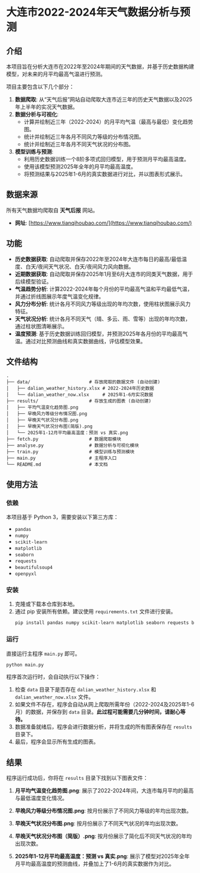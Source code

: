 

# 大连市2022-2024年天气数据分析与预测

## 介绍

本项目旨在分析大连市在2022年至2024年期间的天气数据，并基于历史数据构建模型，对未来的月平均最高气温进行预测。

项目主要包含以下几个部分：

1.  **数据爬取**: 从“天气后报”网站自动爬取大连市近三年的历史天气数据以及2025年上半年的实况天气数据。
2.  **数据分析与可视化**:
      * 计算并绘制近三年（2022-2024）的月平均气温（最高与最低）变化趋势图。
      * 统计并绘制近三年各月不同风力等级的分布情况图。
      * 统计并绘制近三年各月不同天气状况的分布图。
3.  **模型训练与预测**:
      * 利用历史数据训练一个8阶多项式回归模型，用于预测月平均最高温度。
      * 使用该模型预测2025年全年的月平均最高温度。
      * 将预测结果与2025年1-6月的真实数据进行对比，并以图表形式展示。

## 数据来源

所有天气数据均爬取自 **天气后报** 网站。

  * **网址**: [https://www.tianqihoubao.com/](https://www.tianqihoubao.com/)

## 功能

  * **历史数据获取**: 自动爬取并保存2022年至2024年大连市每日的最高/最低温度、白天/夜间天气状况、白天/夜间风力风向数据。
  * **近期数据获取**: 自动爬取并保存2025年1月至6月大连市的同类天气数据，用于后续模型验证。
  * **气温趋势分析**: 计算2022-2024年每个月份的平均最高气温和平均最低气温，并通过折线图展示年度气温变化规律。
  * **风力分布分析**: 统计各月不同风力等级出现的年均次数，使用柱状图展示风力特征。
  * **天气状况分析**: 统计各月不同天气（晴、多云、雨、雪等）出现的年均次数，通过柱状图清晰展示。
  * **温度预测**: 基于历史数据训练回归模型，并预测2025年各月份的平均最高气温。通过对比预测曲线和真实数据曲线，评估模型效果。

## 文件结构

```
.
├── data/                      # 存放爬取的数据文件 (自动创建)
│   ├── dalian_weather_history.xlsx # 2022-2024年历史数据
│   └── dalian_weather_now.xlsx     # 2025年1-6月实况数据
├── results/                   # 存放生成的图表 (自动创建)
│   ├── 平均气温变化趋势图.png
│   ├── 早晚风力等级分布情况图.png
│   ├── 早晚天气状况分布图.png
│   ├── 早晚天气状况分布图(简版).png
│   └── 2025年1-12月平均最高温度：预测 vs 真实.png
├── fetch.py                   # 数据爬取模块
├── analyse.py                 # 数据分析与可视化模块
├── train.py                   # 模型训练与预测模块
├── main.py                    # 主程序入口
└── README.md                  # 本文档
```

## 使用方法

### 依赖

本项目基于 Python 3，需要安装以下第三方库：

  * `pandas`
  * `numpy`
  * `scikit-learn`
  * `matplotlib`
  * `seaborn`
  * `requests`
  * `beautifulsoup4`
  * `openpyxl`

### 安装

1.  克隆或下载本仓库到本地。
2.  通过 pip 安装所有依赖。建议使用 `requirements.txt` 文件进行安装。
    ```bash
    pip install pandas numpy scikit-learn matplotlib seaborn requests beautifulsoup4 openpyxl
    ```

### 运行

直接运行主程序 `main.py` 即可。

```bash
python main.py
```

程序首次运行时，会自动执行以下操作：

1.  检查 `data` 目录下是否存在 `dalian_weather_history.xlsx` 和 `dalian_weather_now.xlsx` 文件。
2.  如果文件不存在，程序会自动从网上爬取所需年份（2022-2024及2025年1-6月）的数据，并保存到 `data` 目录。**此过程可能需要几分钟时间，请耐心等待。**
3.  数据准备就绪后，程序会进行数据分析，并将生成的所有图表保存在 `results` 目录下。
4.  最后，程序会显示所有生成的图表。

## 结果

程序运行成功后，你将在 `results` 目录下找到以下图表文件：

1.  **月平均气温变化趋势图.png**: 展示了2022-2024年间，大连市每月平均的最高与最低温度变化情况。

2.  **早晚风力等级分布情况图.png**: 按月份展示了不同风力等级的年均出现次数。

3.  **早晚天气状况分布图.png**: 按月份展示了不同天气状况的年均出现次数。

4.  **早晚天气状况分布图（简版）.png**: 按月份展示了简化后不同天气状况的年均出现次数。

5.  **2025年1-12月平均最高温度：预测 vs 真实.png**: 展示了模型对2025年全年月平均最高温度的预测曲线，并叠加上了1-6月的真实数据作为对比。